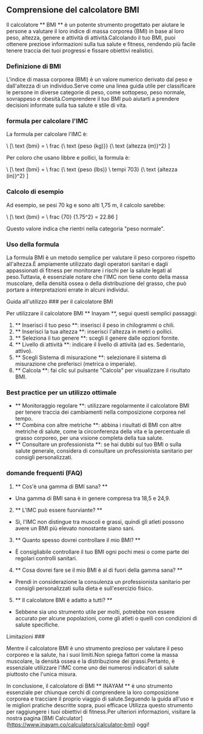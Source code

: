 ## Comprensione del calcolatore BMI

Il calcolatore ** BMI ** è un potente strumento progettato per aiutare le persone a valutare il loro indice di massa corporea (BMI) in base al loro peso, altezza, genere e attività di attività.Calcolando il tuo BMI, puoi ottenere preziose informazioni sulla tua salute e fitness, rendendo più facile tenere traccia dei tuoi progressi e fissare obiettivi realistici.

### Definizione di BMI

L'indice di massa corporea (BMI) è un valore numerico derivato dal peso e dall'altezza di un individuo.Serve come una linea guida utile per classificare le persone in diverse categorie di peso, come sottopeso, peso normale, sovrappeso e obesità.Comprendere il tuo BMI può aiutarti a prendere decisioni informate sulla tua salute e stile di vita.

### formula per calcolare l'IMC

La formula per calcolare l'IMC è:

\ [\ text {bmi} = \ frac {\ text {peso (kg)}} {\ text {altezza (m)}^2} \]

Per coloro che usano libbre e pollici, la formula è:

\ [\ text {bmi} = \ frac {\ text {peso (lbs)} \ tempi 703} {\ text {altezza (in)}^2} \]

### Calcolo di esempio

Ad esempio, se pesi 70 kg e sono alti 1,75 m, il calcolo sarebbe:

\ [\ text {bmi} = \ frac {70} {1.75^2} = 22.86 \]

Questo valore indica che rientri nella categoria "peso normale".

### Uso della formula

La formula BMI è un metodo semplice per valutare il peso corporeo rispetto all'altezza.È ampiamente utilizzato dagli operatori sanitari e dagli appassionati di fitness per monitorare i rischi per la salute legati al peso.Tuttavia, è essenziale notare che l'IMC non tiene conto della massa muscolare, della densità ossea o della distribuzione del grasso, che può portare a interpretazioni errate in alcuni individui.

Guida all'utilizzo ### per il calcolatore BMI

Per utilizzare il calcolatore BMI ** Inayam **, segui questi semplici passaggi:

1. ** Inserisci il tuo peso **: inserisci il peso in chilogrammi o chili.
2. ** Inserisci la tua altezza **: inserisci l'altezza in metri o pollici.
3. ** Seleziona il tuo genere **: scegli il genere dalle opzioni fornite.
4. ** Livello di attività **: indicare il livello di attività (ad es. Sedentario, attivo).
5. ** Scegli Sistema di misurazione **: selezionare il sistema di misurazione che preferisci (metrica o imperiale).
6. ** Calcola **: fai clic sul pulsante "Calcola" per visualizzare il risultato BMI.

### Best practice per un utilizzo ottimale

- ** Monitoraggio regolare **: utilizzare regolarmente il calcolatore BMI per tenere traccia dei cambiamenti nella composizione corporea nel tempo.
- ** Combina con altre metriche **: abbina i risultati di BMI con altre metriche di salute, come la circonferenza della vita e la percentuale di grasso corporeo, per una visione completa della tua salute.
- ** Consultare un professionista **: se hai dubbi sul tuo BMI o sulla salute generale, considera di consultare un professionista sanitario per consigli personalizzati.

### domande frequenti (FAQ)

1. ** Cos'è una gamma di BMI sana? **
- Una gamma di BMI sana è in genere compresa tra 18,5 e 24,9.

2. ** L'IMC può essere fuorviante? **
- Sì, l'IMC non distingue tra muscoli e grassi, quindi gli atleti possono avere un BMI più elevato nonostante siano sani.

3. ** Quanto spesso dovrei controllare il mio BMI? **
- È consigliabile controllare il tuo BMI ogni pochi mesi o come parte dei regolari controlli sanitari.

4. ** Cosa dovrei fare se il mio BMI è al di fuori della gamma sana? **
- Prendi in considerazione la consulenza un professionista sanitario per consigli personalizzati sulla dieta e sull'esercizio fisico.

5. ** Il calcolatore BMI è adatto a tutti? **
- Sebbene sia uno strumento utile per molti, potrebbe non essere accurato per alcune popolazioni, come gli atleti o quelli con condizioni di salute specifiche.

Limitazioni ###

Mentre il calcolatore BMI è uno strumento prezioso per valutare il peso corporeo e la salute, ha i suoi limiti.Non spiega fattori come la massa muscolare, la densità ossea e la distribuzione dei grassi.Pertanto, è essenziale utilizzare l'IMC come uno dei numerosi indicatori di salute piuttosto che l'unica misura.

In conclusione, il calcolatore di BMI ** INAYAM ** è uno strumento essenziale per chiunque cerchi di comprendere la loro composizione corporea e tracciare il proprio viaggio di salute.Seguendo la guida all'uso e le migliori pratiche descritte sopra, puoi efficace Utilizza questo strumento per raggiungere i tuoi obiettivi di fitness.Per ulteriori informazioni, visitare la nostra pagina [BMI Calculator] (https://www.inayam.co/calculators/calculator-bmi) oggi!